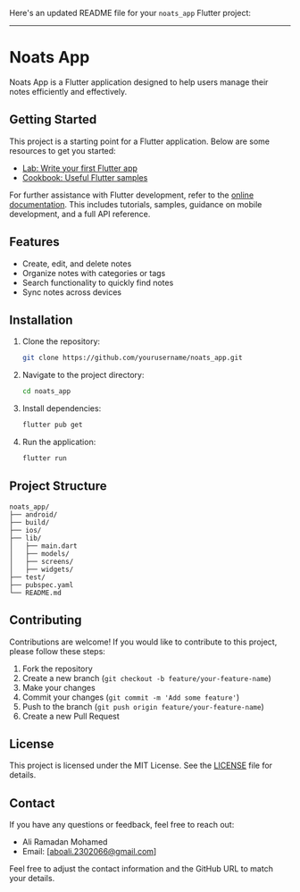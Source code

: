 Here's an updated README file for your `noats_app` Flutter project:

---

# Noats App

Noats App is a Flutter application designed to help users manage their notes efficiently and effectively.

## Getting Started

This project is a starting point for a Flutter application. Below are some resources to get you started:

- [Lab: Write your first Flutter app](https://docs.flutter.dev/get-started/codelab)
- [Cookbook: Useful Flutter samples](https://docs.flutter.dev/cookbook)

For further assistance with Flutter development, refer to the [online documentation](https://docs.flutter.dev/). This includes tutorials, samples, guidance on mobile development, and a full API reference.

## Features

- Create, edit, and delete notes
- Organize notes with categories or tags
- Search functionality to quickly find notes
- Sync notes across devices

## Installation

1. Clone the repository:
    ```bash
    git clone https://github.com/yourusername/noats_app.git
    ```
2. Navigate to the project directory:
    ```bash
    cd noats_app
    ```
3. Install dependencies:
    ```bash
    flutter pub get
    ```
4. Run the application:
    ```bash
    flutter run
    ```

## Project Structure

```
noats_app/
├── android/
├── build/
├── ios/
├── lib/
│   ├── main.dart
│   ├── models/
│   ├── screens/
│   ├── widgets/
├── test/
├── pubspec.yaml
└── README.md
```

## Contributing

Contributions are welcome! If you would like to contribute to this project, please follow these steps:

1. Fork the repository
2. Create a new branch (`git checkout -b feature/your-feature-name`)
3. Make your changes
4. Commit your changes (`git commit -m 'Add some feature'`)
5. Push to the branch (`git push origin feature/your-feature-name`)
6. Create a new Pull Request

## License

This project is licensed under the MIT License. See the [LICENSE](LICENSE) file for details.

## Contact

If you have any questions or feedback, feel free to reach out:

- Ali Ramadan Mohamed
- Email: [aboali.2302066@gmail.com]

Feel free to adjust the contact information and the GitHub URL to match your details.
